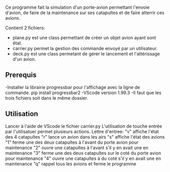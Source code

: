 Ce programme fait la simulation d'un porte-avion permettant l'envoie d'avion, de faire de la maintenance sur ses catapultes et de faire atterrir ces avions.

Contient 2 fichiers:
- plane.py est une class permettant de créer un objet avion ayant sont état.
- carrier.py permet la gestion des commande envoyé par un utilisateur.
- deck.py est une class permetant de gérer le lancement et l'attérissage d'un avion.

## Prerequis
-Installer la librairie progressbar pour l'affichage avec la ligne de commande.
    pip install progressbar2
-VScode version 1.99.3
-Il faut que les trois fichiers soit dans le même dossier.

## Utilisation
Lancer à l'aide de VScode le fichier carrier.py
    L'utilisation de touche entrée par l'utilisatuer permet plusieurs actions.
    Lettre d'entree:    "v" affiche l'état des 4 catapultes
                        "r" lance un avion dans les airs
                        "s" affiche l'état des avions 
                        "1" ferme une des deux catapultes à l'avant du porte avion pour maintenance
                        "2" ouvre une catapultes à l'avant s'il y en avait une en maintenance
                        "3" ferme une des deux catapultes sur le coté du porte avion pour maintenance
                        "4" ouvre une catapultes à du coté s'il y en avait une en maintenance
                        "q" rappel tous les avions et ferme le programme
